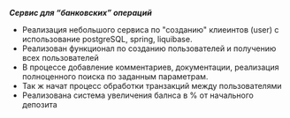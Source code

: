 ***Сервис для “банковских” операций***
* Реализация небольшого сервиса по "созданию" клиеинтов (user) с использование postgreSQL, spring, liquibase.
* Реализован функционал по созданию пользователей и получению всех пользователей
* В процессе добавление комментариев, документации, реализация полноценного поиска по заданным параметрам.
* Так ж начат процесс обработки транзакций между пользователями
* Реализована система увеличения балнса в % от начального депозита
